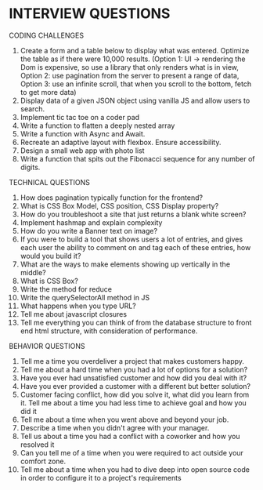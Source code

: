 # INTERVIEW QUESTIONS

CODING CHALLENGES

1. Create a form and a table below to display what was entered. Optimize the table as if there were 10,000 results. (Option 1: UI -> rendering the Dom is expensive, so use a library that only renders what is in view, Option 2: use pagination from the server to present a range of data, Option 3: use an infinite scroll, that when you scroll to the bottom, fetch to get more data)
2. Display data of a given JSON object using vanilla JS and allow users to search.
3. Implement tic tac toe on a coder pad
4. Write a function to flatten a deeply nested array
5. Write a function with Async and Await.
6. Recreate an adaptive layout with flexbox. Ensure accessibility.
7. Design a small web app with photo list
8. Write a function that spits out the Fibonacci sequence for any number of digits.

TECHNICAL QUESTIONS

1. How does pagination typically function for the frontend?
2. What is CSS Box Model, CSS position, CSS Display property?
3. How do you troubleshoot a site that just returns a blank white screen?
4. Implement hashmap and explain complexity
5. How do you write a Banner text on image?
6. If you were to build a tool that shows users a lot of entries, and gives each user the ability to comment on and tag each of these entries, how would you build it?
7. What are the ways to make elements showing up vertically in the middle?
8. What is CSS Box?
9. Write the method for reduce
10. Write the querySelectorAll method in JS
11. What happens when you type URL?
12. Tell me about javascript closures
13. Tell me everything you can think of from the database structure to front end html structure, with consideration of performance.

BEHAVIOR QUESTIONS

1. Tell me a time you overdeliver a project that makes customers happy.
2. Tell me about a hard time when you had a lot of options for a solution?
3. Have you ever had unsatisfied customer and how did you deal with it?
4. Have you ever provided a customer with a different but better solution?
5. Customer facing conflict, how did you solve it, what did you learn from it. Tell me about a time you had less time to achieve goal and how you did it
6. Tell me about a time when you went above and beyond your job.
7. Describe a time when you didn't agree with your manager.
8. Tell us about a time you had a conflict with a coworker and how you resolved it
9. Can you tell me of a time when you were required to act outside your comfort zone.
10. Tell me about a time when you had to dive deep into open source code in order to configure it to a project's requirements
